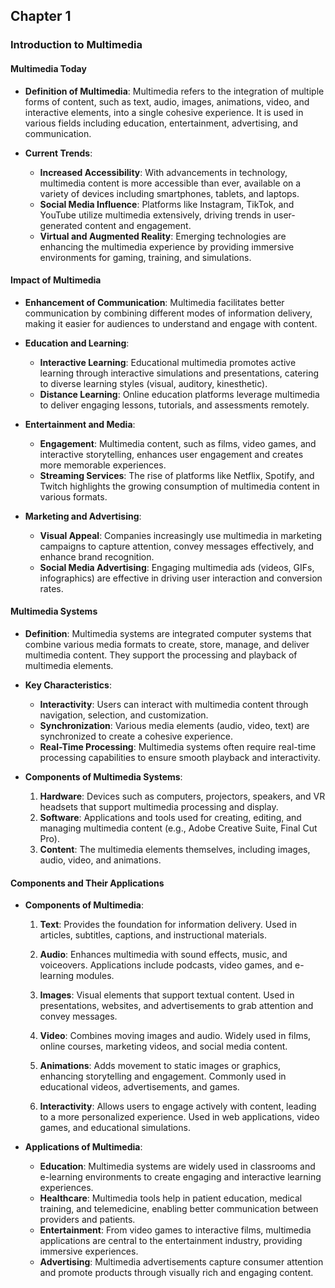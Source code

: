 
## Chapter 1

### Introduction to Multimedia

#### Multimedia Today

- **Definition of Multimedia**:
  Multimedia refers to the integration of multiple forms of content, such as text, audio, images, animations, video, and interactive elements, into a single cohesive experience. It is used in various fields including education, entertainment, advertising, and communication.

- **Current Trends**:
  - **Increased Accessibility**: With advancements in technology, multimedia content is more accessible than ever, available on a variety of devices including smartphones, tablets, and laptops.
  - **Social Media Influence**: Platforms like Instagram, TikTok, and YouTube utilize multimedia extensively, driving trends in user-generated content and engagement.
  - **Virtual and Augmented Reality**: Emerging technologies are enhancing the multimedia experience by providing immersive environments for gaming, training, and simulations.

#### Impact of Multimedia

- **Enhancement of Communication**:
  Multimedia facilitates better communication by combining different modes of information delivery, making it easier for audiences to understand and engage with content.

- **Education and Learning**:
  - **Interactive Learning**: Educational multimedia promotes active learning through interactive simulations and presentations, catering to diverse learning styles (visual, auditory, kinesthetic).
  - **Distance Learning**: Online education platforms leverage multimedia to deliver engaging lessons, tutorials, and assessments remotely.

- **Entertainment and Media**:
  - **Engagement**: Multimedia content, such as films, video games, and interactive storytelling, enhances user engagement and creates more memorable experiences.
  - **Streaming Services**: The rise of platforms like Netflix, Spotify, and Twitch highlights the growing consumption of multimedia content in various formats.

- **Marketing and Advertising**:
  - **Visual Appeal**: Companies increasingly use multimedia in marketing campaigns to capture attention, convey messages effectively, and enhance brand recognition.
  - **Social Media Advertising**: Engaging multimedia ads (videos, GIFs, infographics) are effective in driving user interaction and conversion rates.

#### Multimedia Systems

- **Definition**:
  Multimedia systems are integrated computer systems that combine various media formats to create, store, manage, and deliver multimedia content. They support the processing and playback of multimedia elements.

- **Key Characteristics**:
  - **Interactivity**: Users can interact with multimedia content through navigation, selection, and customization.
  - **Synchronization**: Various media elements (audio, video, text) are synchronized to create a cohesive experience.
  - **Real-Time Processing**: Multimedia systems often require real-time processing capabilities to ensure smooth playback and interactivity.

- **Components of Multimedia Systems**:
  1. **Hardware**: Devices such as computers, projectors, speakers, and VR headsets that support multimedia processing and display.
  2. **Software**: Applications and tools used for creating, editing, and managing multimedia content (e.g., Adobe Creative Suite, Final Cut Pro).
  3. **Content**: The multimedia elements themselves, including images, audio, video, and animations.

#### Components and Their Applications

- **Components of Multimedia**:
  1. **Text**: Provides the foundation for information delivery. Used in articles, subtitles, captions, and instructional materials.
  
  2. **Audio**: Enhances multimedia with sound effects, music, and voiceovers. Applications include podcasts, video games, and e-learning modules.
  
  3. **Images**: Visual elements that support textual content. Used in presentations, websites, and advertisements to grab attention and convey messages.
  
  4. **Video**: Combines moving images and audio. Widely used in films, online courses, marketing videos, and social media content.
  
  5. **Animations**: Adds movement to static images or graphics, enhancing storytelling and engagement. Commonly used in educational videos, advertisements, and games.
  
  6. **Interactivity**: Allows users to engage actively with content, leading to a more personalized experience. Used in web applications, video games, and educational simulations.

- **Applications of Multimedia**:
  - **Education**: Multimedia systems are widely used in classrooms and e-learning environments to create engaging and interactive learning experiences.
  - **Healthcare**: Multimedia tools help in patient education, medical training, and telemedicine, enabling better communication between providers and patients.
  - **Entertainment**: From video games to interactive films, multimedia applications are central to the entertainment industry, providing immersive experiences.
  - **Advertising**: Multimedia advertisements capture consumer attention and promote products through visually rich and engaging content.

